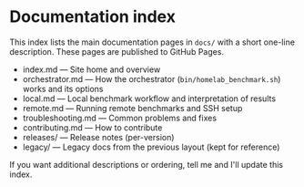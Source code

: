 # Documentation index

This index lists the main documentation pages in `docs/` with a short one-line description. These pages are published to GitHub Pages.

- index.md — Site home and overview
- orchestrator.md — How the orchestrator (`bin/homelab_benchmark.sh`) works and its options
- local.md — Local benchmark workflow and interpretation of results
- remote.md — Running remote benchmarks and SSH setup
- troubleshooting.md — Common problems and fixes
- contributing.md — How to contribute
- releases/ — Release notes (per-version)
- legacy/ — Legacy docs from the previous layout (kept for reference)

If you want additional descriptions or ordering, tell me and I'll update this index.
